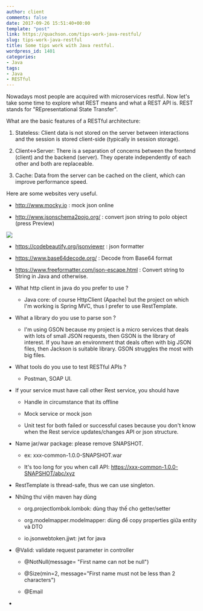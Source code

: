 ```yaml
---
author: client
comments: false
date: 2017-09-26 15:51:40+00:00
template: "post"
link: https://quachson.com/tips-work-java-restful/
slug: tips-work-java-restful
title: Some tips work with Java restful.
wordpress_id: 1401
categories:
- Java
tags:
- Java
- RESTful
---
```


Nowadays most people are acquired with microservices restful. Now let's take some time to explore what REST means and what a REST API is. REST stands for "REpresentational State Transfer".

What are the basic features of a RESTful architecture:



 	
  1. Stateless: Client data is not stored on the server between interactions and the session is stored client-side (typically in session storage).

 	
  2. Client<->Server: There is a separation of concerns between the frontend (client) and the backend (server). They operate independently of each other and both are replaceable.

 	
  3. Cache: Data from the server can be cached on the client, which can improve performance speed.


Here are some websites very useful.

 	
  * http://www.mocky.io : mock json online

 	
  * http://www.jsonschema2pojo.org/ : convert json string to polo object (press Preview)


![](https://quachson.com/wp-content/uploads/jsonschema2pojo-300x287.png)



 	
  * https://codebeautify.org/jsonviewer : json formatter

 	
  * https://www.base64decode.org/ : Decode from Base64 format

 	
  * https://www.freeformatter.com/json-escape.html : Convert string to String in Java and otherwise.

 	
  * What http client in java do you prefer to use ?

 	
    * Java core: of course HttpClient (Apache) but the project on which I'm working is Spring MVC, thus I prefer to use RestTemplate.




 	
  * What a library do you use to parse son ?

 	
    * I'm using GSON because my project is a micro services that deals with lots of small JSON requests, then GSON is the library of interest. If you have an environment that deals often with big JSON files, then Jackson is suitable library. GSON struggles the most with big files.




 	
  * What tools do you use to test RESTful APIs ?

 	
    * Postman, SOAP UI.




 	
  * If your service must have call other Rest service, you should have

 	
    * Handle in circumstance that its offline

 	
    * Mock service or mock json

 	
    * Unit test for both failed or successful cases because you don't know when the Rest service updates/changes API or json structure.




 	
  * Name jar/war package: please remove SNAPSHOT.

 	
    * ex: xxx-common-1.0.0-SNAPSHOT.war

 	
    * It's too long for you when call API: https://xxx-common-1.0.0-SNAPSHOT/abc/xyz




 	
  * RestTemplate is thread-safe, thus we can use singleton.

 	
  * Những thư viện maven hay dùng

 	
    * org.projectlombok.lombok: dùng thay thế cho getter/setter

 	
    * org.modelmapper.modelmapper: dùng để copy properties giữa entity và DTO

 	
    * io.jsonwebtoken.jjwt: jwt for java




 	
  * @Valid: validate request parameter in controller

 	
    * @NotNull(message= "First name can not be null")

 	
    * @Size(min=2, message="First name must not be less than 2 characters")

 	
    * @Email




 	
  * 

